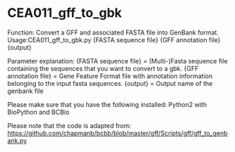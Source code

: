 <h1>CEA011_gff_to_gbk</h1>

Function: Convert a GFF and associated FASTA file into GenBank format.
Usage:CEA011_gff_to_gbk.py {FASTA sequence file} {GFF annotation file} {output}

Parameter explanation:
{FASTA sequence file} = (Multi-)Fasta sequence file containing the sequences that you want to convert to a gbk.
{GFF annotation file} = Gene Feature Format file with annotation information belonging to the input fasta sequences. 
{output} = Output name of the genbank file

Please make sure that you have the following installed:
Python2 with BioPython and BCBio

Please note that the code is adapted from: 
https://github.com/chapmanb/bcbb/blob/master/gff/Scripts/gff/gff_to_genbank.py
